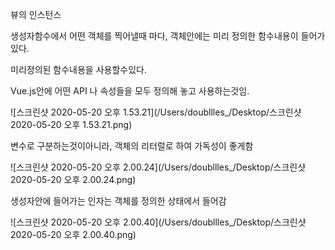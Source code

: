 뷰의 인스턴스

생성자함수에서 어떤 객체를 찍어낼때 마다, 객체안에는 미리 정의한 함수내용이 들어가있다. 

미리정의된 함수내용을 사용할수있다. 

Vue.js안에 어떤 API 나 속성들을 모두 정의해 놓고 사용하는것임.

![스크린샷 2020-05-20 오후 1.53.21](/Users/doubllles_/Desktop/스크린샷 2020-05-20 오후 1.53.21.png)



변수로 구분하는것이아니라, 객체의 리터럴로 하여 가독성이 좋게함

![스크린샷 2020-05-20 오후 2.00.24](/Users/doubllles_/Desktop/스크린샷 2020-05-20 오후 2.00.24.png)

생성자안에 들어가는 인자는 객체를 정의한 상태에서 들어감

![스크린샷 2020-05-20 오후 2.00.40](/Users/doubllles_/Desktop/스크린샷 2020-05-20 오후 2.00.40.png)

